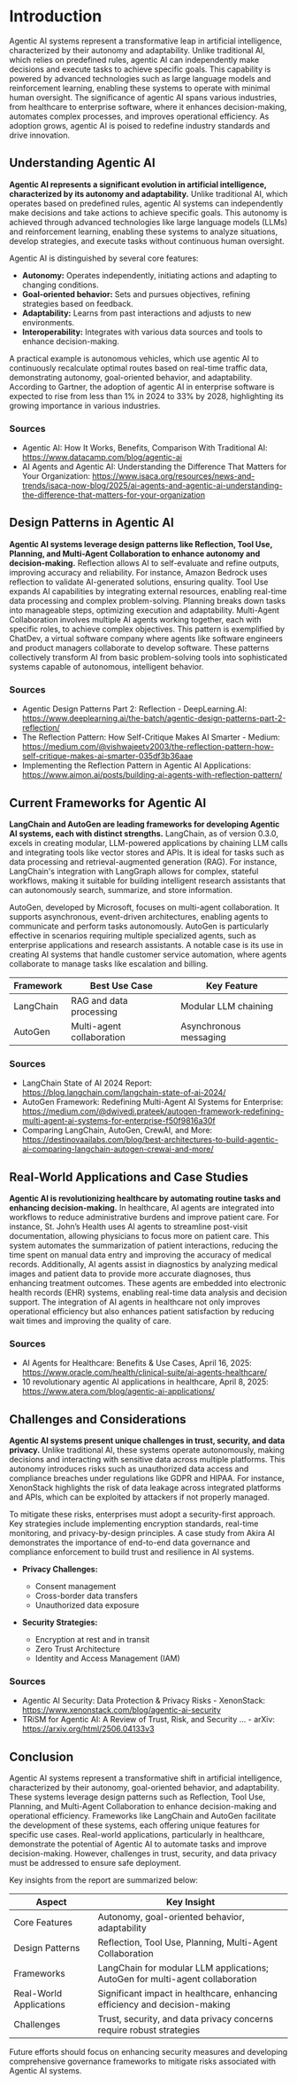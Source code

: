 # Introduction

Agentic AI systems represent a transformative leap in artificial intelligence, characterized by their autonomy and adaptability. Unlike traditional AI, which relies on predefined rules, agentic AI can independently make decisions and execute tasks to achieve specific goals. This capability is powered by advanced technologies such as large language models and reinforcement learning, enabling these systems to operate with minimal human oversight. The significance of agentic AI spans various industries, from healthcare to enterprise software, where it enhances decision-making, automates complex processes, and improves operational efficiency. As adoption grows, agentic AI is poised to redefine industry standards and drive innovation.

## Understanding Agentic AI

**Agentic AI represents a significant evolution in artificial intelligence, characterized by its autonomy and adaptability.** Unlike traditional AI, which operates based on predefined rules, agentic AI systems can independently make decisions and take actions to achieve specific goals. This autonomy is achieved through advanced technologies like large language models (LLMs) and reinforcement learning, enabling these systems to analyze situations, develop strategies, and execute tasks without continuous human oversight.

Agentic AI is distinguished by several core features:
- **Autonomy:** Operates independently, initiating actions and adapting to changing conditions.
- **Goal-oriented behavior:** Sets and pursues objectives, refining strategies based on feedback.
- **Adaptability:** Learns from past interactions and adjusts to new environments.
- **Interoperability:** Integrates with various data sources and tools to enhance decision-making.

A practical example is autonomous vehicles, which use agentic AI to continuously recalculate optimal routes based on real-time traffic data, demonstrating autonomy, goal-oriented behavior, and adaptability. According to Gartner, the adoption of agentic AI in enterprise software is expected to rise from less than 1% in 2024 to 33% by 2028, highlighting its growing importance in various industries.

### Sources
- Agentic AI: How It Works, Benefits, Comparison With Traditional AI: https://www.datacamp.com/blog/agentic-ai
- AI Agents and Agentic AI: Understanding the Difference That Matters for Your Organization: https://www.isaca.org/resources/news-and-trends/isaca-now-blog/2025/ai-agents-and-agentic-ai-understanding-the-difference-that-matters-for-your-organization

## Design Patterns in Agentic AI

**Agentic AI systems leverage design patterns like Reflection, Tool Use, Planning, and Multi-Agent Collaboration to enhance autonomy and decision-making.** Reflection allows AI to self-evaluate and refine outputs, improving accuracy and reliability. For instance, Amazon Bedrock uses reflection to validate AI-generated solutions, ensuring quality. Tool Use expands AI capabilities by integrating external resources, enabling real-time data processing and complex problem-solving. Planning breaks down tasks into manageable steps, optimizing execution and adaptability. Multi-Agent Collaboration involves multiple AI agents working together, each with specific roles, to achieve complex objectives. This pattern is exemplified by ChatDev, a virtual software company where agents like software engineers and product managers collaborate to develop software. These patterns collectively transform AI from basic problem-solving tools into sophisticated systems capable of autonomous, intelligent behavior.

### Sources
- Agentic Design Patterns Part 2: Reflection - DeepLearning.AI: https://www.deeplearning.ai/the-batch/agentic-design-patterns-part-2-reflection/
- The Reflection Pattern: How Self-Critique Makes AI Smarter - Medium: https://medium.com/@vishwajeetv2003/the-reflection-pattern-how-self-critique-makes-ai-smarter-035df3b36aae
- Implementing the Reflection Pattern in Agentic AI Applications: https://www.aimon.ai/posts/building-ai-agents-with-reflection-pattern/

## Current Frameworks for Agentic AI

**LangChain and AutoGen are leading frameworks for developing Agentic AI systems, each with distinct strengths.** LangChain, as of version 0.3.0, excels in creating modular, LLM-powered applications by chaining LLM calls and integrating tools like vector stores and APIs. It is ideal for tasks such as data processing and retrieval-augmented generation (RAG). For instance, LangChain's integration with LangGraph allows for complex, stateful workflows, making it suitable for building intelligent research assistants that can autonomously search, summarize, and store information.

AutoGen, developed by Microsoft, focuses on multi-agent collaboration. It supports asynchronous, event-driven architectures, enabling agents to communicate and perform tasks autonomously. AutoGen is particularly effective in scenarios requiring multiple specialized agents, such as enterprise applications and research assistants. A notable case is its use in creating AI systems that handle customer service automation, where agents collaborate to manage tasks like escalation and billing.

| Framework | Best Use Case | Key Feature |
|-----------|---------------|-------------|
| LangChain | RAG and data processing | Modular LLM chaining |
| AutoGen   | Multi-agent collaboration | Asynchronous messaging |

### Sources
- LangChain State of AI 2024 Report: https://blog.langchain.com/langchain-state-of-ai-2024/
- AutoGen Framework: Redefining Multi-Agent AI Systems for Enterprise: https://medium.com/@dwivedi.prateek/autogen-framework-redefining-multi-agent-ai-systems-for-enterprise-f50f9816a30f
- Comparing LangChain, AutoGen, CrewAI, and More: https://destinovaailabs.com/blog/best-architectures-to-build-agentic-ai-comparing-langchain-autogen-crewai-and-more/

## Real-World Applications and Case Studies

**Agentic AI is revolutionizing healthcare by automating routine tasks and enhancing decision-making.** In healthcare, AI agents are integrated into workflows to reduce administrative burdens and improve patient care. For instance, St. John’s Health uses AI agents to streamline post-visit documentation, allowing physicians to focus more on patient care. This system automates the summarization of patient interactions, reducing the time spent on manual data entry and improving the accuracy of medical records. Additionally, AI agents assist in diagnostics by analyzing medical images and patient data to provide more accurate diagnoses, thus enhancing treatment outcomes. These agents are embedded into electronic health records (EHR) systems, enabling real-time data analysis and decision support. The integration of AI agents in healthcare not only improves operational efficiency but also enhances patient satisfaction by reducing wait times and improving the quality of care.

### Sources
- AI Agents for Healthcare: Benefits & Use Cases, April 16, 2025: https://www.oracle.com/health/clinical-suite/ai-agents-healthcare/
- 10 revolutionary agentic AI applications in healthcare, April 8, 2025: https://www.atera.com/blog/agentic-ai-applications/

## Challenges and Considerations

**Agentic AI systems present unique challenges in trust, security, and data privacy.** Unlike traditional AI, these systems operate autonomously, making decisions and interacting with sensitive data across multiple platforms. This autonomy introduces risks such as unauthorized data access and compliance breaches under regulations like GDPR and HIPAA. For instance, XenonStack highlights the risk of data leakage across integrated platforms and APIs, which can be exploited by attackers if not properly managed.

To mitigate these risks, enterprises must adopt a security-first approach. Key strategies include implementing encryption standards, real-time monitoring, and privacy-by-design principles. A case study from Akira AI demonstrates the importance of end-to-end data governance and compliance enforcement to build trust and resilience in AI systems.

- **Privacy Challenges:**
  - Consent management
  - Cross-border data transfers
  - Unauthorized data exposure

- **Security Strategies:**
  - Encryption at rest and in transit
  - Zero Trust Architecture
  - Identity and Access Management (IAM)

### Sources
- Agentic AI Security: Data Protection & Privacy Risks - XenonStack: https://www.xenonstack.com/blog/agentic-ai-security
- TRiSM for Agentic AI: A Review of Trust, Risk, and Security ... - arXiv: https://arxiv.org/html/2506.04133v3

## Conclusion

Agentic AI systems represent a transformative shift in artificial intelligence, characterized by their autonomy, goal-oriented behavior, and adaptability. These systems leverage design patterns such as Reflection, Tool Use, Planning, and Multi-Agent Collaboration to enhance decision-making and operational efficiency. Frameworks like LangChain and AutoGen facilitate the development of these systems, each offering unique features for specific use cases. Real-world applications, particularly in healthcare, demonstrate the potential of Agentic AI to automate tasks and improve decision-making. However, challenges in trust, security, and data privacy must be addressed to ensure safe deployment. 

Key insights from the report are summarized below:

| Aspect                | Key Insight                                                                 |
|-----------------------|-----------------------------------------------------------------------------|
| Core Features         | Autonomy, goal-oriented behavior, adaptability                              |
| Design Patterns       | Reflection, Tool Use, Planning, Multi-Agent Collaboration                   |
| Frameworks            | LangChain for modular LLM applications; AutoGen for multi-agent collaboration |
| Real-World Applications| Significant impact in healthcare, enhancing efficiency and decision-making  |
| Challenges            | Trust, security, and data privacy concerns require robust strategies        |

Future efforts should focus on enhancing security measures and developing comprehensive governance frameworks to mitigate risks associated with Agentic AI systems.
